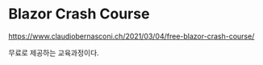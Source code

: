 # Blazor Crash Course

https://www.claudiobernasconi.ch/2021/03/04/free-blazor-crash-course/

무료로 제공하는 교육과정이다. 

